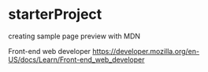 # starterProject
creating sample page preview with MDN

Front-end web developer
https://developer.mozilla.org/en-US/docs/Learn/Front-end_web_developer
